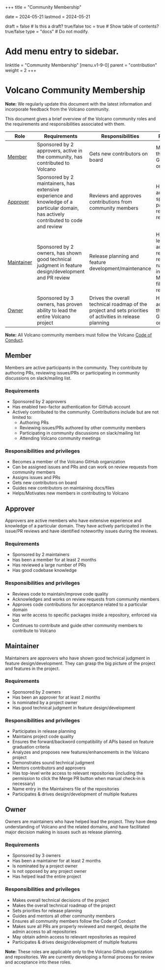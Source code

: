 +++
title = "Community Membership"

date = 2024-05-21
lastmod = 2024-05-21

draft = false  # Is this a draft? true/false
toc = true  # Show table of contents? true/false
type = "docs"  # Do not modify.

# Add menu entry to sidebar.
linktitle = "Community Membership"
[menu.v1-9-0]
  parent = "contribution"
  weight = 2
+++

# Volcano Community Membership

**Note:** We regularly update this document with the latest information and incorporate feedback from the Volcano community.

This document gives a brief overview of the Volcano community roles and the requirements and responsibilities associated with them.

| Role | Requirements | Responsibilities | Privileges |
| -----| ---------------- | ------------ | -------|
| [Member](#member) | Sponsored by 2 approvers, active in the community, has contributed to Volcano | Gets new contributors on board| Member of the Volcano GitHub organization |
| [Approver](#approver) | Sponsored by 2 maintainers, has extensive experience and knowledge of a particular domain, has actively contributed to code and review | Reviews and approves contributions from community members | Has write access to specific packages in relevant repositories |
| [Maintainer](#maintainer) | Sponsored by 2 owners, has shown good technical judgment in feature design/development and PR review | Release planning and feature development/maintenance | Has top-level write access to relevant repositories; name entry in the Maintainers file of the repositories |
| [Owner](#owner) | Sponsored by 3 owners, has proven ability to lead the entire Volcano project | Drives the overall technical roadmap of the project and sets priorities of activities in release planning | Has admin access to the Volcano GitHub organization |


**Note:** All Volcano community members must follow the Volcano [Code of Conduct](https://github.com/volcano-sh/website/blob/master/CODE_OF_CONDUCT.md).

## Member

Members are active participants in the community. They contribute by authoring PRs,
reviewing issues/PRs or participating in community discussions on slack/mailing list.


### Requirements

- Sponsored by 2 approvers
- Has enabled two-factor authentication for GitHub account
- Actively contributed to the community. Contributions include but are not limited to:
    - Authoring PRs
    - Reviewing issues/PRs authored by other community members
    - Participating in community discussions on slack/mailing list
    - Attending Volcano community meetings


### Responsibilities and privileges

- Becomes a member of the Volcano GitHub organization
- Can be assigned issues and PRs and can work on review requests from community members
- Assigns issues and PRs
- Gets new contributors on board
- Guides new contributors on maintaining docs/files
- Helps/Motivates new members in contributing to Volcano


## Approver

Approvers are active members who have extensive experience and knowledge of a particular domain.
They have actively participated in the issue/PR reviews and have identified noteworthy issues during the reviews.


### Requirements

- Sponsored by 2 maintainers
- Has been a member for at least 2 months
- Has reviewed a large number of PRs
- Has good codebase knowledge


### Responsibilities and privileges

- Reviews code to maintain/improve code quality
- Acknowledges and works on review requests from community members
- Approves code contributions for acceptance related to a particular domain
- Has write access to specific packages inside a repository, enforced via bot
- Continues to contribute and guide other community members to contribute to Volcano

## Maintainer

Maintainers are approvers who have shown good technical judgment in feature design/development.
They can grasp the big picture of the project and features in the project.

### Requirements

- Sponsored by 2 owners
- Has been an approver for at least 2 months
- Is nominated by a project owner
- Has good technical judgment in feature design/development

### Responsibilities and privileges

- Participates in release planning
- Maintains project code quality
- Ensures the forward/backword compatibility of APIs based on feature graduation criteria
- Analyzes and proposes new features/enhancements in the Volcano project
- Demonstrates sound technical judgment
- Mentors contributors and approvers
- Has top-level write access to relevant repositories (including the permission to click the Merge PR button when manual check-in is necessary)
- Name entry in the Maintainers file of the repositories
- Participates & drives design/development of multiple features

## Owner

Owners are maintainers who have helped lead the project.
They have deep understanding of Volcano and the related domains, and have facilitated major decision making in issues such as release planning.

### Requirements

- Sponsored by 3 owners
- Has been a maintainer for at least 2 months
- Is nominated by a project owner
- Is not opposed by any project owner
- Has helped lead the entire project

### Responsibilities and privileges

- Makes overall technical decisions of the project
- Makes the overall technical roadmap of the project
- Sets priorities for release planning
- Guides and mentors all other community members
- Ensures all community members follow the Code of Conduct
- Makes sure all PRs are properly reviewed and merged, despite the admin access to all repositories
- May obtain admin access to relevant repositories as required
- Participates & drives design/development of multiple features


**Note:** These roles are applicable only to the Volcano Github organization and repositories. We are currently developing a formal process for review and acceptance into these roles.


[two-factor authentication]: https://help.github.com/articles/about-two-factor-authentication
